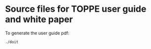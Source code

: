 # Source files for TOPPE user guide and white paper

To generate the user guide pdf:
```
./doit
```
